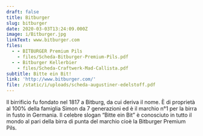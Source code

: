```yaml
---
draft: false
title: Bitburger
slug: bitburger
date: 2020-03-03T13:24:09.000Z
image: i/Bitburger.jpg
linkText: www.bitburger.com
files:
  - - BITBURGER Premium Pils
    - files/Scheda-Bitburger-Premium-Pils.pdf
  - - Bitburger Kellerbier
    - files/Scheda-Craftwerk-Mad-Callista.pdf
subtitle: Bitte ein Bit!
link: 'http://www.bitburger.com/'
file: /static/i/uploads/scheda-augustiner-edelstoff.pdf
---
```


Il birrificio fu fondato nel 1817 a Bitburg, da cui deriva il nome. È di proprietà al 100% della famiglia Simon da 7 generazioni ed è il marchio n°1 per la birra in fusto in Germania. Il celebre slogan “Bitte ein Bit” è conosciuto in tutto il mondo al pari della birra di punta del marchio cioè la Bitburger Premium Pils.
